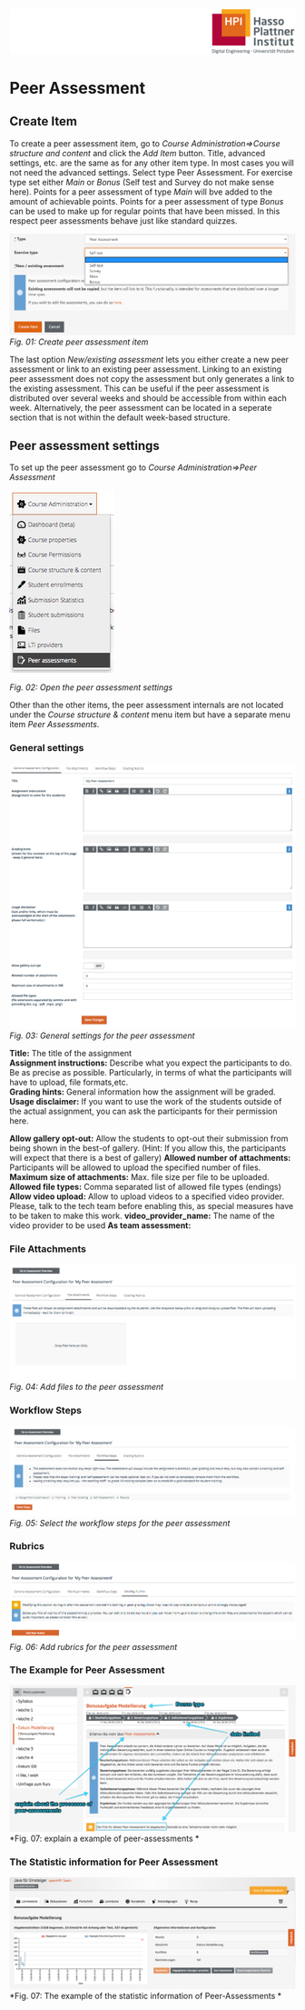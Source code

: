 ![HPI Logo](img/HPI_Logo.png)

# Peer Assessment

## Create Item
To create a peer assessment item, go to *Course Administration=>Course structure and content* and click the *Add Item* button. 
Title, advanced settings, etc. are the same as for any other item type. 
In most cases you will not need the advanced settings.
Select type Peer Assessment. For exercise type set either *Main* or *Bonus* (Self test and Survey do not make sense here). 
Points for a peer assessment of type *Main* will bve added to the amount of achievable points. Points for a peer assessment of type *Bonus* can be used to make up for regular points that have been missed. In this respect peer assessments behave just like standard quizzes. 

![add peer assessment](img/10/create_pa_item.png)
*Fig. 01: Create peer assessment item* 

The last option *New/existing assessment* lets you either create a new peer assessment or link to an existing peer assessment. Linking to an existing peer assessment does not copy the assessment but only generates a link to the existing assessment. This can be useful if the peer assessment is distributed over several weeks and should be accessible from within each week. Alternatively, the peer assessment can be located in a seperate section that is not within the default week-based structure.

## Peer assessment settings
To set up the peer assessment go to *Course Administration=>Peer Assessment* 

![peer assessment settings](img/10/pa_settings.png)

*Fig. 02: Open the peer assessment settings* 

Other than the other items, the peer assessment internals are not located under the *Course structure & content* menu item but have a separate menu item *Peer Assessments*. 

### General settings

![peer assessment general settings](img/10/pa_general_settings.png)
*Fig. 03: General settings for the peer assessment*

**Title:** The title of the assignment  
**Assignment instructions:** Describe what you expect the participants to do. Be as precise as possible. Particularly, in terms of what the participants will have to upload, file formats,etc.   
**Grading hints:** General information how the assignment will be graded.  
**Usage disclaimer:** If you want to use the work of the students outside of the actual assignment, you can ask the participants for their permission here.  

**Allow gallery opt-out:** Allow the students to opt-out their submission from being shown  in the best-of gallery. (Hint: If you allow this, the participants will expect that there is a best of gallery)
**Allowed number of attachments:** Participants will be allowed to upload the specified number of files.  
**Maximum size of attachments:** Max. file size per file to be uploaded.  
**Allowed file types:** Comma separated list of allowed file types (endings)
**Allow video upload:** Allow to upload videos to a specified video provider. Please, talk to the tech team before enabling this, as special measures have to be taken to make this work.
**video_provider_name:** The name of the video provider to be used 
**As team assessment:**


### File Attachments

![peer assessment file attachment](img/10/pa_files.png)
*Fig. 04: Add files to the peer assessment*

### Workflow Steps

![peer assessment workflow steps](img/10/pa_workflow_steps.png)
*Fig. 05: Select the workflow steps for the peer assessment*

### Rubrics

![peer assessment rubrics](img/10/pa_rubrics.png)
*Fig. 06: Add rubrics for the peer assessment*


### The Example for Peer Assessment
![peer assessment rubrics](img/10/peer-assessment-explain.png)
*Fig. 07: explain a example of peer-assessments *


### The Statistic information for Peer Assessment
![peer assessment rubrics](img/10/statistic-information-peer-assessment.png)
*Fig. 07: The example of the statistic information of Peer-Assessments *